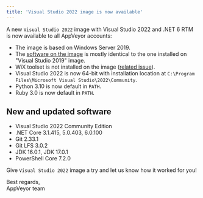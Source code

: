 ```yaml
---
title: 'Visual Studio 2022 image is now available'
---
```


A new `Visual Studio 2022` image with Visual Studio 2022 and .NET 6 RTM is now available to all AppVeyor accounts:

* The image is based on Windows Server 2019.
* The [software on the image](https://www.appveyor.com/docs/windows-images-software/) is mostly identical to the one installed on "Visual Studio 2019" image.
* WiX toolset is not installed on the image ([related issue](https://github.com/wixtoolset/issues/issues/6493)).
* Visual Studio 2022 is now 64-bit with installation location at `C:\Program Files\Microsoft Visual Studio\2022\Community`.
* Python 3.10 is now default in `PATH`.
* Ruby 3.0 is now default in `PATH`.

## New and updated software

* Visual Studio 2022 Community Edition
* .NET Core 3.1.415, 5.0.403, 6.0.100
* Git 2.33.1
* Git LFS 3.0.2
* JDK 16.0.1, JDK 17.0.1
* PowerShell Core 7.2.0

Give `Visual Studio 2022` image a try and let us know how it worked for you!

Best regards,<br>
AppVeyor team
